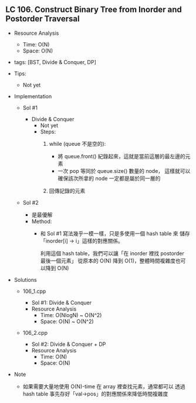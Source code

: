 ## LC 106. Construct Binary Tree from Inorder and Postorder Traversal
- Resource Analysis
    - Time: O(N)
    - Space: O(N)

- tags: [BST, Divide & Conquer, DP]

- Tips: 
    - Not yet  

- Implementation
    - Sol #1
        - Divide & Conquer
            - Not yet
            - Steps:
                1. while (queue 不是空的):
                    - 將 queue.front() 紀錄起來，這就是當前這層的最左邊的元素
                    - 一次 pop 等同於 queue.size() 數量的 node，
                      這樣就可以確保該次所拿的 node 一定都是屬於同一層的 

                2. 回傳記錄的元素
                 
    - Sol #2
        - 是最優解
        - Method:
            - 和 Sol #1 寫法幾乎一模一樣，只是多使用一個 hash table 來
              儲存「inorder[i] -> i」這樣的對應關係。
              
              利用這個 hash table，我們可以讓「在 inorder 裡找 postorder 最後一個元素」
              從原本的 O(N) 降到 O(1)，整體時間複雜度也可以降到 O(N) 
                    
- Solutions
    - 106_1.cpp
        - Sol #1: Divide & Conquer
        - Resource Analysis
            - Time: O(NlogN) ~ O(N^2)
            - Space: O(N) ~ O(N^2)

    - 106_2.cpp
        - Sol #2: Divide & Conquer + DP
        - Resource Analysis
            - Time: O(N)
            - Space: O(N)  

- Note
    - 如果需要大量地使用 O(N)-time 在 array 裡查找元素，通常都可以
      透過 hash table 事先存好「val->pos」的對應關係來降低時間複雜度  